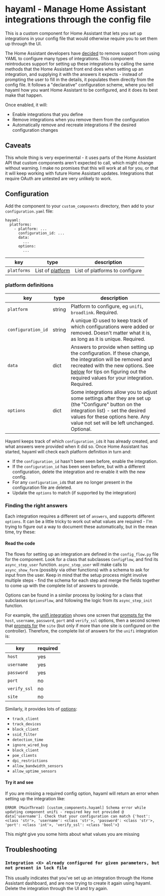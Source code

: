 # hayaml - Manage Home Assistant integrations through the config file

This is a custom component for Home Assistant that lets you set up integrations in your config file that would otherwise require you to set them up through the UI.

The Home Assistant developers have [decided](https://www.home-assistant.io/blog/2020/04/14/the-future-of-yaml/) to remove support from using YAML to configure many types of integrations. This component reintroduces support for setting up these integrations by calling the same methods that the Home Assistant front end does when setting up an integration, and supplying it with the answers it expects - instead of prompting the user to fill in the details, it populates them directly from the config file. It follows a "declarative" configuration scheme, where you tell hayaml how you want Home Assistant to be configured, and it does its best make that happen.

Once enabled, it will:
* Enable integrations that you define
* Remove integrations when you remove them from the configuration
* Automatically remove and recreate integrations if the desired configuration changes

## Caveats

This whole thing is very experimental - it uses parts of the Home Assistant API that custom components aren't expected to call, which might change without warning. I make no promises that this will work at all for you, or that it will keep working with future Home Assistant updates. Integrations that require OAuth are untested are very unlikely to work.

## Configuration

Add the component to your `custom_components` directory, then add to your `configuration.yaml` file:

```
hayaml:
  platforms:
    - platform: ...
      configuration_id: ...
      data:
        ...
      options:
        ...
```

| key | type | description |
| --- | ---- | ---- |
| `platforms` | List of [platform](#platform) | List of platforms to configure |

### <a name="platform"></a>platform definitions

| key | type | description |
| --- | --- | --- |
| `platform` | string | Platform to configure, eg `unifi`, `broadlink`. Required. |
| `configuration_id` | string | A unique ID used to keep track of which configurations were added or removed. Doesn't matter what it is, as long as it is unique. Required. |
| `data` | dict | Answers to provide when setting up the configuration. If these change, the integration will be removed and recreated with the new options. See [below](#answers) for tips on figuring out the required values for your integration. Required. |
| `options` | dict | Some integrations allow you to adjust some settings after they are set up (the "Configure" button on the integration list) - set the desired values for these options here. Any value not set will be left unchanged. Optional. |

Hayaml keeps track of which `configuration_id`s it has already created, and what answers were provided when it did so. Once Home Assistant has started, hayaml will check each platform definition in turn and:
* If the `configuration_id` hasn't been seen before, enable the integration.
* If the `configuration_id` has been seen before, but with a different configuration, delete the integration and re-enable it with the new config.
* For any `configuration_id`s that are no longer present in the configuration file are deleted.
* Update the `options` to match (if supported by the integration)

### <a name="answers"></a>Finding the right answers

Each integration requires a different set of `answers`, and supports different `options`. It can be a little tricky to work out what values are required - I'm trying to figure out a way to document these automatically, but in the mean time, try these:

#### Read the code

The flows for setting up an integration are defined in the `config_flow.py` file for the component. Look for a class that subclasses `ConfigFlow`, and find its `async_step_user` function. `async_step_user` will make calls to `async_show_form` (possibly via other functions) with a schema to ask for input from the user. Keep in mind that the setup process might involve multiple steps - find the schema for each step and merge the fields together to come up with the complete list of answers to provide.

Options can be found in a similar process by looking for a class that subclasses `OptionsFlow`, and following the logic from its `async_step_init` function.

For example, the [unifi integration](https://github.com/home-assistant/core/blob/80653463bfcbe29410c95f77f3ae0ceba3c067e8/homeassistant/components/unifi/config_flow.py) shows one screen that [prompts for](https://github.com/home-assistant/core/blob/80653463bfcbe29410c95f77f3ae0ceba3c067e8/homeassistant/components/unifi/config_flow.py#L131-L145) the `host`, `username`, `password`, `port` and `verify_ssl` options, then a second screen that [prompts for](https://github.com/home-assistant/core/blob/80653463bfcbe29410c95f77f3ae0ceba3c067e8/homeassistant/components/unifi/config_flow.py#L187-L193) the `site` (but only if more than one site is configured on the controller). Therefore, the complete list of answers for the `unifi` integration is:

| key | required |
| --- | --- |
| `host` | yes |
| `username` | yes |
| `password` | yes |
| `port` | no |
| `verify_ssl` | no |
| `site` | no |

Similarly, it provides lots of [options](https://github.com/home-assistant/core/blob/80653463bfcbe29410c95f77f3ae0ceba3c067e8/homeassistant/components/unifi/config_flow.py#L248):
* `track_client`
* `track_devices`
* `block_client`
* `ssid_filter`
* `detection_time`
* `ignore_wired_bug`
* `block_client`
* `poe_clients`
* `dpi_restrictions`
* `allow_bandwidth_sensors`
* `allow_uptime_sensors`

#### Try it and see

If you are missing a required config option, hayaml will return an error when setting up the integration like:

```
ERROR (MainThread) [custom_components.hayaml] Schema error while updating component unifi - required key not provided @ data['username']. Check that your configuration can match {'host': <class 'str'>, 'username': <class 'str'>, 'password': <class 'str'>, 'port': <class 'int'>, 'verify_ssl': <class 'bool'>}
```

This _might_ give you some hints about what values you are missing

## Troubleshooting

### `Integration <X> already configured for given parameters, but not present in lock file`

This usually indicates that you've set up an integration through the Home Assistant dashboard, and are now trying to create it again using hayaml. Delete the integration through the UI and try again.